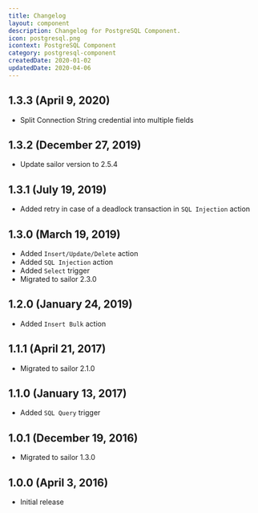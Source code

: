 ```yaml
---
title: Changelog
layout: component
description: Changelog for PostgreSQL Component.
icon: postgresql.png
icontext: PostgreSQL Component
category: postgresql-component
createdDate: 2020-01-02
updatedDate: 2020-04-06
---
```


## 1.3.3 (April 9, 2020)

* Split Connection String credential into multiple fields

## 1.3.2 (December 27, 2019)

* Update sailor version to 2.5.4

## 1.3.1 (July 19, 2019)

* Added retry in case of a deadlock transaction in `SQL Injection` action

## 1.3.0 (March 19, 2019)

* Added `Insert/Update/Delete` action
* Added `SQL Injection` action
* Added `Select` trigger
* Migrated to sailor 2.3.0

## 1.2.0 (January 24, 2019)

* Added `Insert Bulk` action

## 1.1.1 (April 21, 2017)

* Migrated to sailor 2.1.0

## 1.1.0 (January 13, 2017)

* Added `SQL Query` trigger

## 1.0.1 (December 19, 2016)

* Migrated to sailor 1.3.0

## 1.0.0 (April 3, 2016)

* Initial release
